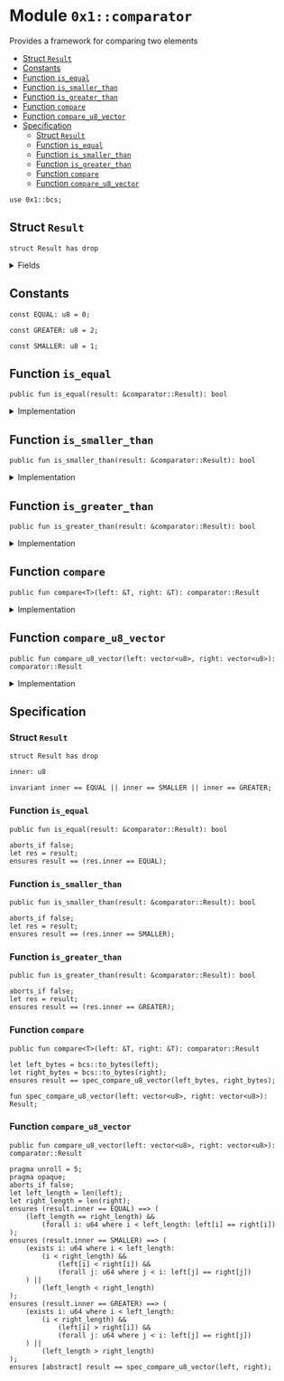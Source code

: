 
<a id="0x1_comparator"></a>

# Module `0x1::comparator`

Provides a framework for comparing two elements


-  [Struct `Result`](#0x1_comparator_Result)
-  [Constants](#@Constants_0)
-  [Function `is_equal`](#0x1_comparator_is_equal)
-  [Function `is_smaller_than`](#0x1_comparator_is_smaller_than)
-  [Function `is_greater_than`](#0x1_comparator_is_greater_than)
-  [Function `compare`](#0x1_comparator_compare)
-  [Function `compare_u8_vector`](#0x1_comparator_compare_u8_vector)
-  [Specification](#@Specification_1)
    -  [Struct `Result`](#@Specification_1_Result)
    -  [Function `is_equal`](#@Specification_1_is_equal)
    -  [Function `is_smaller_than`](#@Specification_1_is_smaller_than)
    -  [Function `is_greater_than`](#@Specification_1_is_greater_than)
    -  [Function `compare`](#@Specification_1_compare)
    -  [Function `compare_u8_vector`](#@Specification_1_compare_u8_vector)


<pre><code>use 0x1::bcs;<br/></code></pre>



<a id="0x1_comparator_Result"></a>

## Struct `Result`



<pre><code>struct Result has drop<br/></code></pre>



<details>
<summary>Fields</summary>


<dl>
<dt>
<code>inner: u8</code>
</dt>
<dd>

</dd>
</dl>


</details>

<a id="@Constants_0"></a>

## Constants


<a id="0x1_comparator_EQUAL"></a>



<pre><code>const EQUAL: u8 &#61; 0;<br/></code></pre>



<a id="0x1_comparator_GREATER"></a>



<pre><code>const GREATER: u8 &#61; 2;<br/></code></pre>



<a id="0x1_comparator_SMALLER"></a>



<pre><code>const SMALLER: u8 &#61; 1;<br/></code></pre>



<a id="0x1_comparator_is_equal"></a>

## Function `is_equal`



<pre><code>public fun is_equal(result: &amp;comparator::Result): bool<br/></code></pre>



<details>
<summary>Implementation</summary>


<pre><code>public fun is_equal(result: &amp;Result): bool &#123;<br/>    result.inner &#61;&#61; EQUAL<br/>&#125;<br/></code></pre>



</details>

<a id="0x1_comparator_is_smaller_than"></a>

## Function `is_smaller_than`



<pre><code>public fun is_smaller_than(result: &amp;comparator::Result): bool<br/></code></pre>



<details>
<summary>Implementation</summary>


<pre><code>public fun is_smaller_than(result: &amp;Result): bool &#123;<br/>    result.inner &#61;&#61; SMALLER<br/>&#125;<br/></code></pre>



</details>

<a id="0x1_comparator_is_greater_than"></a>

## Function `is_greater_than`



<pre><code>public fun is_greater_than(result: &amp;comparator::Result): bool<br/></code></pre>



<details>
<summary>Implementation</summary>


<pre><code>public fun is_greater_than(result: &amp;Result): bool &#123;<br/>    result.inner &#61;&#61; GREATER<br/>&#125;<br/></code></pre>



</details>

<a id="0x1_comparator_compare"></a>

## Function `compare`



<pre><code>public fun compare&lt;T&gt;(left: &amp;T, right: &amp;T): comparator::Result<br/></code></pre>



<details>
<summary>Implementation</summary>


<pre><code>public fun compare&lt;T&gt;(left: &amp;T, right: &amp;T): Result &#123;<br/>    let left_bytes &#61; bcs::to_bytes(left);<br/>    let right_bytes &#61; bcs::to_bytes(right);<br/><br/>    compare_u8_vector(left_bytes, right_bytes)<br/>&#125;<br/></code></pre>



</details>

<a id="0x1_comparator_compare_u8_vector"></a>

## Function `compare_u8_vector`



<pre><code>public fun compare_u8_vector(left: vector&lt;u8&gt;, right: vector&lt;u8&gt;): comparator::Result<br/></code></pre>



<details>
<summary>Implementation</summary>


<pre><code>public fun compare_u8_vector(left: vector&lt;u8&gt;, right: vector&lt;u8&gt;): Result &#123;<br/>    let left_length &#61; vector::length(&amp;left);<br/>    let right_length &#61; vector::length(&amp;right);<br/><br/>    let idx &#61; 0;<br/><br/>    while (idx &lt; left_length &amp;&amp; idx &lt; right_length) &#123;<br/>        let left_byte &#61; &#42;vector::borrow(&amp;left, idx);<br/>        let right_byte &#61; &#42;vector::borrow(&amp;right, idx);<br/><br/>        if (left_byte &lt; right_byte) &#123;<br/>            return Result &#123; inner: SMALLER &#125;<br/>        &#125; else if (left_byte &gt; right_byte) &#123;<br/>            return Result &#123; inner: GREATER &#125;<br/>        &#125;;<br/>        idx &#61; idx &#43; 1;<br/>    &#125;;<br/><br/>    if (left_length &lt; right_length) &#123;<br/>        Result &#123; inner: SMALLER &#125;<br/>    &#125; else if (left_length &gt; right_length) &#123;<br/>        Result &#123; inner: GREATER &#125;<br/>    &#125; else &#123;<br/>        Result &#123; inner: EQUAL &#125;<br/>    &#125;<br/>&#125;<br/></code></pre>



</details>

<a id="@Specification_1"></a>

## Specification


<a id="@Specification_1_Result"></a>

### Struct `Result`


<pre><code>struct Result has drop<br/></code></pre>



<dl>
<dt>
<code>inner: u8</code>
</dt>
<dd>

</dd>
</dl>



<pre><code>invariant inner &#61;&#61; EQUAL &#124;&#124; inner &#61;&#61; SMALLER &#124;&#124; inner &#61;&#61; GREATER;<br/></code></pre>



<a id="@Specification_1_is_equal"></a>

### Function `is_equal`


<pre><code>public fun is_equal(result: &amp;comparator::Result): bool<br/></code></pre>




<pre><code>aborts_if false;<br/>let res &#61; result;<br/>ensures result &#61;&#61; (res.inner &#61;&#61; EQUAL);<br/></code></pre>



<a id="@Specification_1_is_smaller_than"></a>

### Function `is_smaller_than`


<pre><code>public fun is_smaller_than(result: &amp;comparator::Result): bool<br/></code></pre>




<pre><code>aborts_if false;<br/>let res &#61; result;<br/>ensures result &#61;&#61; (res.inner &#61;&#61; SMALLER);<br/></code></pre>



<a id="@Specification_1_is_greater_than"></a>

### Function `is_greater_than`


<pre><code>public fun is_greater_than(result: &amp;comparator::Result): bool<br/></code></pre>




<pre><code>aborts_if false;<br/>let res &#61; result;<br/>ensures result &#61;&#61; (res.inner &#61;&#61; GREATER);<br/></code></pre>



<a id="@Specification_1_compare"></a>

### Function `compare`


<pre><code>public fun compare&lt;T&gt;(left: &amp;T, right: &amp;T): comparator::Result<br/></code></pre>




<pre><code>let left_bytes &#61; bcs::to_bytes(left);<br/>let right_bytes &#61; bcs::to_bytes(right);<br/>ensures result &#61;&#61; spec_compare_u8_vector(left_bytes, right_bytes);<br/></code></pre>




<a id="0x1_comparator_spec_compare_u8_vector"></a>


<pre><code>fun spec_compare_u8_vector(left: vector&lt;u8&gt;, right: vector&lt;u8&gt;): Result;<br/></code></pre>



<a id="@Specification_1_compare_u8_vector"></a>

### Function `compare_u8_vector`


<pre><code>public fun compare_u8_vector(left: vector&lt;u8&gt;, right: vector&lt;u8&gt;): comparator::Result<br/></code></pre>




<pre><code>pragma unroll &#61; 5;<br/>pragma opaque;<br/>aborts_if false;<br/>let left_length &#61; len(left);<br/>let right_length &#61; len(right);<br/>ensures (result.inner &#61;&#61; EQUAL) &#61;&#61;&gt; (<br/>    (left_length &#61;&#61; right_length) &amp;&amp;<br/>        (forall i: u64 where i &lt; left_length: left[i] &#61;&#61; right[i])<br/>);<br/>ensures (result.inner &#61;&#61; SMALLER) &#61;&#61;&gt; (<br/>    (exists i: u64 where i &lt; left_length:<br/>        (i &lt; right_length) &amp;&amp;<br/>            (left[i] &lt; right[i]) &amp;&amp;<br/>            (forall j: u64 where j &lt; i: left[j] &#61;&#61; right[j])<br/>    ) &#124;&#124;<br/>        (left_length &lt; right_length)<br/>);<br/>ensures (result.inner &#61;&#61; GREATER) &#61;&#61;&gt; (<br/>    (exists i: u64 where i &lt; left_length:<br/>        (i &lt; right_length) &amp;&amp;<br/>            (left[i] &gt; right[i]) &amp;&amp;<br/>            (forall j: u64 where j &lt; i: left[j] &#61;&#61; right[j])<br/>    ) &#124;&#124;<br/>        (left_length &gt; right_length)<br/>);<br/>ensures [abstract] result &#61;&#61; spec_compare_u8_vector(left, right);<br/></code></pre>


[move-book]: https://aptos.dev/move/book/SUMMARY
